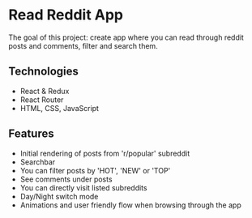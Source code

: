 # Read Reddit App
The goal of this project: create app where you can read through reddit posts and comments, filter and search them.

<!-- [Live Version](https://). -->

<!-- ## Preview

![Preview image](./public/preview.png) -->

## Technologies

* React & Redux
* React Router
* HTML, CSS, JavaScript

## Features

* Initial rendering of posts from 'r/popular' subreddit
* Searchbar
* You can filter posts by 'HOT', 'NEW' or 'TOP'
* See comments under posts
* You can directly visit listed subreddits
* Day/Night switch mode
* Animations and user friendly flow when browsing through the app

<!-- ## Limits

* This App' screen is currently designed only for desktop users. Practice with media queries wasn't a goal for me here.
* There are no tests right now. -->
